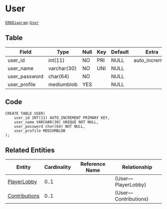 # User
[```ERDDiagram```](/ERD/ERDDiagram.md)::[```User```](/ERD/User.md)

## Table

| Field | Type | Null | Key | Default | Extra |
|-----|-----|-----|-----|-----|-----|
| user_id | int(11) | NO | PRI | NULL | auto_increment |
| user_name | varchar(30) | NO | UNI | NULL |  |
| user_password | char(64) | NO |  | NULL |  |
| user_profile | mediumblob | YES |  | NULL |  |

## Code
```MySQL
CREATE TABLE USER(
	user_id INT(11) AUTO_INCREMENT PRIMARY KEY,
	user_name VARCHAR(30) UNIQUE NOT NULL,
	user_password char(64) NOT NULL,
	user_profile MEDIUMBLOB
);
```

## Related Entities

| Entity | Cardinality | Reference Name | Relationship |
|-----|-----|-----|-----|
| [PlayerLobby](/ERD/PlayerLobby.md) | 0..1 |  |   (User—PlayerLobby) |
| [Contributions](/ERD/Contributions.md) | 0..1 |  |   (User—Contributions) |


